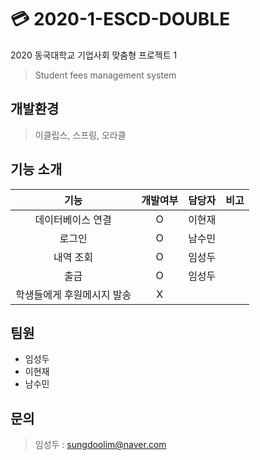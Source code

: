 # 💳 2020-1-ESCD-DOUBLE
2020 동국대학교 기업사회 맞춤형 프로젝트 1
> Student fees management system

## 개발환경 
> 이클립스, 스프링, 오라클

## 기능 소개
| 기능 | 개발여부  | 담당자 | 비고 |
|:---:|:------:|:-----:|:---:|
| 데이터베이스 연결 | O | 이현재 | 
| 로그인 | O | 남수민 
| 내역 조회 | O | 임성두  
| 출금 | O | 임성두 |
| 학생들에게 후원메시지 발송 | X |  |


## 팀원
 - 임성두
 - 이현재
 - 남수민


## 문의
 > 임성두 : sungdoolim@naver.com
